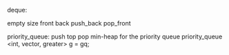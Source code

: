 deque:

empty
size
front
back
push_back
pop_front


priority_queue:
push
top
pop
 min-heap for the priority queue
 priority_queue <int, vector<int>, greater<int>> g = gq;